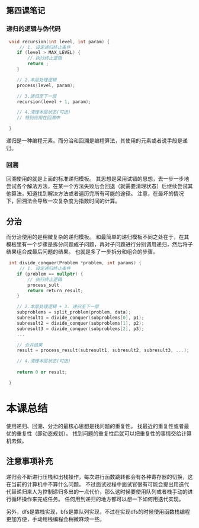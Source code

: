 ## 第四课笔记
### 递归的逻辑与伪代码
```cpp
 void recursion(int level, int param) {
     // 1. 设定递归终止条件
    if (level > MAX_LEVEL) {
        // 执行终止逻辑
        return ;
    }

    // 2.本层处理逻辑
    process(level, param);

    // 3.递归至下一层
    recursion(level + 1, param);

    // 4.清理本层状态(可选)
    // 特别应用在回溯中

 }
```
递归是一种编程元素。而分治和回溯是编程算法，其使用的元素或者说手段是递归。
### 回溯
回溯使用的就是上面的标准递归模板。
其思想是采用试错的思想，去一步一步地尝试各个解法方法，在某一个方法失败后会回退（就需要清理状态）后继续尝试其他算法，知道找到解决方法或者遍历完所有可能的途径。
注意，在最坏的情况下，回溯法会导致一次复杂度为指数时间的计算。

## 分治
而分治使用的是稍微复杂的递归模板。
和最简单的递归模板不同之处在于，在其模板里有一个步骤是拆分问题成子问题，再对子问题进行分别调用递归，然后将子结果组合成最后问题的结果。
也就是多了一步拆分和组合的步骤。
```cpp
 int divide_conquer(Problem *problem, int params) {
     // 1. 设定递归终止条件
    if (problem == nullptr) {
        // 执行终止逻辑
        process_sult
        return return_result;
    }

    // 2.本层处理逻辑 + 3. 递归至下一层
    subproblems = split_problem(problem, data);
    subresult1 = divide_conquer(subproblems[0], p1);
    subresult2 = divide_conquer(subproblems[1], p2);
    subresult3 = divide_conquer(subproblems[2], p3);
    ...

    // 合并结果
    result = process_result(subresult1, subresult2, subresult3, ...);

    // 4.清理本层状态(可选)
    
    return 0 or result;

 }
```

# 本课总结
使用递归、回溯、分治的最核心思想是找问题的重复性。
找最近的重复性或者最优的重复性（即动态规划）。
找到问题的重复性后就可以把重复性的事情交给计算机去做。

## 注意事项补充
递归会不断进行压栈和出栈操作，每次进行函数跳转都会有各种寄存器的切换，这在当前的计算机中不算什么问题。
不过面试过程中面试官很有可能会提出用迭代代替递归来人为控制递归多出的一点代价，那么这时候要使用队列或者栈手动的进行循环操作来完成任务。
任何用到递归的地方都可以想一下如何用迭代实现。

另外，dfs是靠栈实现，bfs是靠队列实现，不过在实现dfs的时候使用函数栈编程更加方便，手动用栈编程会稍微麻烦一些。